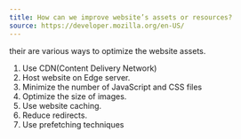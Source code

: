 ```yaml
---
title: How can we improve website’s assets or resources?
source: https://developer.mozilla.org/en-US/
---
```


their are various ways to optimize the website assets.

1. Use CDN(Content Delivery Network)
2. Host website on Edge server.
3. Minimize the number of JavaScript and CSS files
4. Optimize the size of images.
5. Use website caching.
6. Reduce redirects.
7. Use prefetching techniques

